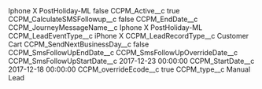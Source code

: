<?xml version="1.0" encoding="UTF-8"?>
<CustomMetadata xmlns="http://soap.sforce.com/2006/04/metadata" xmlns:xsi="http://www.w3.org/2001/XMLSchema-instance" xmlns:xsd="http://www.w3.org/2001/XMLSchema">
    <label>Iphone X PostHoliday-ML</label>
    <protected>false</protected>
    <values>
        <field>CCPM_Active__c</field>
        <value xsi:type="xsd:boolean">true</value>
    </values>
    <values>
        <field>CCPM_CalculateSMSFollowup__c</field>
        <value xsi:type="xsd:boolean">false</value>
    </values>
    <values>
        <field>CCPM_EndDate__c</field>
        <value xsi:nil="true"/>
    </values>
    <values>
        <field>CCPM_JourneyMessageName__c</field>
        <value xsi:type="xsd:string">Iphone X PostHoliday-ML</value>
    </values>
    <values>
        <field>CCPM_LeadEventType__c</field>
        <value xsi:type="xsd:string">iPhone X</value>
    </values>
    <values>
        <field>CCPM_LeadRecordType__c</field>
        <value xsi:type="xsd:string">Customer Cart</value>
    </values>
    <values>
        <field>CCPM_SendNextBusinessDay__c</field>
        <value xsi:type="xsd:boolean">false</value>
    </values>
    <values>
        <field>CCPM_SmsFollowUpEndDate__c</field>
        <value xsi:nil="true"/>
    </values>
    <values>
        <field>CCPM_SmsFollowUpOverrideDate__c</field>
        <value xsi:nil="true"/>
    </values>
    <values>
        <field>CCPM_SmsFollowUpStartDate__c</field>
        <value xsi:type="xsd:string">2017-12-23 00:00:00</value>
    </values>
    <values>
        <field>CCPM_StartDate__c</field>
        <value xsi:type="xsd:string">2017-12-18 00:00:00</value>
    </values>
    <values>
        <field>CCPM_overrideEcode__c</field>
        <value xsi:type="xsd:boolean">true</value>
    </values>
    <values>
        <field>CCPM_type__c</field>
        <value xsi:type="xsd:string">Manual Lead</value>
    </values>
</CustomMetadata>
